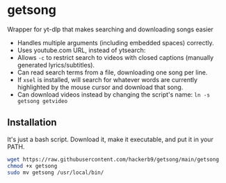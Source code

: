 # getsong
Wrapper for yt-dlp that makes searching and downloading songs easier

* Handles multiple arguments (including embedded spaces) correctly. 
* Uses youtube.com URL, instead of ytsearch:
* Allows `-c` to restrict search to videos with closed captions (manually generated lyrics/subtitles).
*  Can read search terms from a file, downloading one song per line.
* If `xsel` is installed, will search for whatever words are currently highlighted by the mouse cursor and download that song.
* Can download videos instead by changing the script's name: `ln -s getsong getvideo`

## Installation

It's just a bash script. Download it, make it executable, and put it in your PATH. 

```bash
wget https://raw.githubusercontent.com/hackerb9/getsong/main/getsong
chmod +x getsong
sudo mv getsong /usr/local/bin/
```
